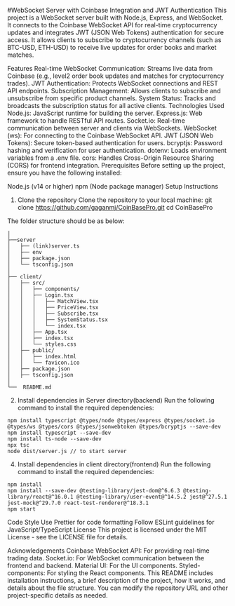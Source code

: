#WebSocket Server with Coinbase Integration and JWT Authentication
This project is a WebSocket server built with Node.js, Express, and WebSocket. It connects to the Coinbase WebSocket API for real-time cryptocurrency updates and integrates JWT (JSON Web Tokens) authentication for secure access. It allows clients to subscribe to cryptocurrency channels (such as BTC-USD, ETH-USD) to receive live updates for order books and market matches.

Features
Real-time WebSocket Communication: Streams live data from Coinbase (e.g., level2 order book updates and matches for cryptocurrency trades).
JWT Authentication: Protects WebSocket connections and REST API endpoints.
Subscription Management: Allows clients to subscribe and unsubscribe from specific product channels.
System Status: Tracks and broadcasts the subscription status for all active clients.
Technologies Used
Node.js: JavaScript runtime for building the server.
Express.js: Web framework to handle RESTful API routes.
Socket.io: Real-time communication between server and clients via WebSockets.
WebSocket (ws): For connecting to the Coinbase WebSocket API.
JWT (JSON Web Tokens): Secure token-based authentication for users.
bcryptjs: Password hashing and verification for user authentication.
dotenv: Loads environment variables from a .env file.
cors: Handles Cross-Origin Resource Sharing (CORS) for frontend integration.
Prerequisites
Before setting up the project, ensure you have the following installed:

Node.js (v14 or higher)
npm (Node package manager)
Setup Instructions
1. Clone the repository
Clone the repository to your local machine:
git clone https://github.com/gaganmj/CoinBasePro.git
cd CoinBasePro


The folder structure should be as below:

```coinBasePro
│
├──server                 
│   ├── (link)server.ts 
│   ├── env
│   ├── package.json  
│   └── tsconfig.json    
│
├── client/                         
│   ├── src/                          
│   │   ├── components/    
│   │   ├── Login.tsx 
│   │   │   ├── MatchView.tsx         
│   │   │   ├── PriceView.tsx         
│   │   │   ├── Subscribe.tsx         
│   │   │   ├── SystemStatus.tsx      
│   │   │   └── index.tsx             
│   │   ├── App.tsx                   
│   │   ├── index.tsx                                          
│   │   └── styles.css                
│   ├── public/                       
│   │   ├── index.html                
│   │   └── favicon.ico               
│   ├── package.json                  
│   ├── tsconfig.json                 
│
└──  README.md                                           
```

2. Install dependencies in Server directory(backend)
Run the following command to install the required dependencies:
```
npm install typescript @types/node @types/express @types/socket.io @types/ws @types/cors @types/jsonwebtoken @types/bcryptjs --save-dev
npm install typescript --save-dev
npm install ts-node --save-dev
npx tsc
node dist/server.js // to start server
```
4. Install dependencies in client directory(frontend)
Run the following command to install the required dependencies:
```
npm install
npm install --save-dev @testing-library/jest-dom@^6.6.3 @testing-library/react@^16.0.1 @testing-library/user-event@^14.5.2 jest@^27.5.1 jest-mock@^29.7.0 react-test-renderer@^18.3.1
npm start
```
Code Style
Use Prettier for code formatting
Follow ESLint guidelines for JavaScript/TypeScript
License
This project is licensed under the MIT License - see the LICENSE file for details.

Acknowledgements
Coinbase WebSocket API: For providing real-time trading data.
Socket.io: For WebSocket communication between the frontend and backend.
Material UI: For the UI components.
Styled-components: For styling the React components.
This README includes installation instructions, a brief description of the project, how it works, and details about the file structure. You can modify the repository URL and other project-specific details as needed.


